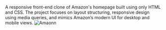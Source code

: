 A responsive front-end clone of Amazon's homepage built using only HTML and CSS. The project focuses on layout structuring, responsive design using media queries, and mimics Amazon’s modern UI for desktop and mobile views.
![Amaonn](https://github.com/user-attachments/assets/882bd959-2142-4475-ba1b-d8f479b3aaf7)
